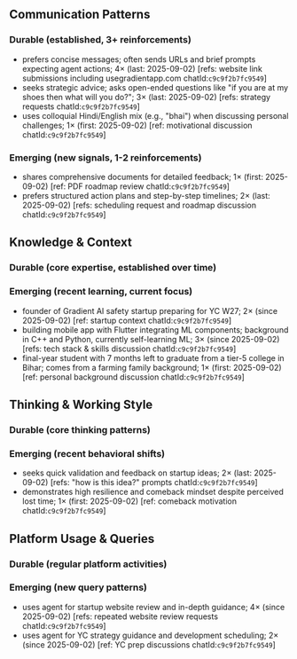## Communication Patterns
### Durable (established, 3+ reinforcements)
- prefers concise messages; often sends URLs and brief prompts expecting agent actions; 4× (last: 2025-09-02) [refs: website link submissions including usegradientapp.com chatId:`c9c9f2b7fc9549`]
- seeks strategic advice; asks open-ended questions like "if you are at my shoes then what will you do?"; 3× (last: 2025-09-02) [refs: strategy requests chatId:`c9c9f2b7fc9549`]
- uses colloquial Hindi/English mix (e.g., "bhai") when discussing personal challenges; 1× (first: 2025-09-02) [ref: motivational discussion chatId:`c9c9f2b7fc9549`]

### Emerging (new signals, 1-2 reinforcements)
- shares comprehensive documents for detailed feedback; 1× (first: 2025-09-02) [ref: PDF roadmap review chatId:`c9c9f2b7fc9549`]
- prefers structured action plans and step-by-step timelines; 2× (last: 2025-09-02) [refs: scheduling request and roadmap discussion chatId:`c9c9f2b7fc9549`]

## Knowledge & Context
### Durable (core expertise, established over time)

### Emerging (recent learning, current focus)
- founder of Gradient AI safety startup preparing for YC W27; 2× (since 2025-09-02) [ref: startup context chatId:`c9c9f2b7fc9549`]
- building mobile app with Flutter integrating ML components; background in C++ and Python, currently self-learning ML; 3× (since 2025-09-02) [refs: tech stack & skills discussion chatId:`c9c9f2b7fc9549`]
- final-year student with 7 months left to graduate from a tier-5 college in Bihar; comes from a farming family background; 1× (first: 2025-09-02) [ref: personal background discussion chatId:`c9c9f2b7fc9549`]

## Thinking & Working Style
### Durable (core thinking patterns)

### Emerging (recent behavioral shifts)
- seeks quick validation and feedback on startup ideas; 2× (last: 2025-09-02) [refs: "how is this idea?" prompts chatId:`c9c9f2b7fc9549`]
- demonstrates high resilience and comeback mindset despite perceived lost time; 1× (first: 2025-09-02) [ref: comeback motivation chatId:`c9c9f2b7fc9549`]

## Platform Usage & Queries
### Durable (regular platform activities)

### Emerging (new query patterns)
- uses agent for startup website review and in-depth guidance; 4× (since 2025-09-02) [refs: repeated website review requests chatId:`c9c9f2b7fc9549`]
- uses agent for YC strategy guidance and development scheduling; 2× (since 2025-09-02) [ref: YC prep discussions chatId:`c9c9f2b7fc9549`]